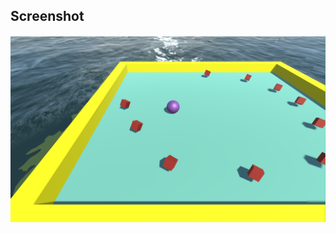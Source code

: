 ## Screenshot
![github.con/melihguler](https://github.com/MelihGuler/Unity/blob/master/Screenshot/Capture.PNG)
